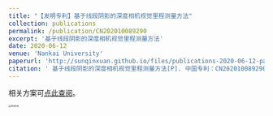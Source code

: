 ```yaml
---
title: "【发明专利】基于线段阴影的深度相机视觉里程测量方法"
collection: publications
permalink: /publication/CN202010089290
excerpt: '基于线段阴影的深度相机视觉里程测量方法'
date: 2020-06-12
venue: 'Nankai University'
paperurl: 'http://sunqinxuan.github.io/files/publications-2020-06-12-patent-CN202010089290.pdf'
citation: ' 基于线段阴影的深度相机视觉里程测量方法[P]. 中国专利：CN202010089290. 2020-06-12'
---
```


相关方案可[点此查阅](https://sunqinxuan.github.io/projects/2019-06-03-shadow-SLAM)。

<img src="https://sunqinxuan.github.io/images/publications-2020-06-12-img1.png" alt="shadow" style="zoom:30%;" />
